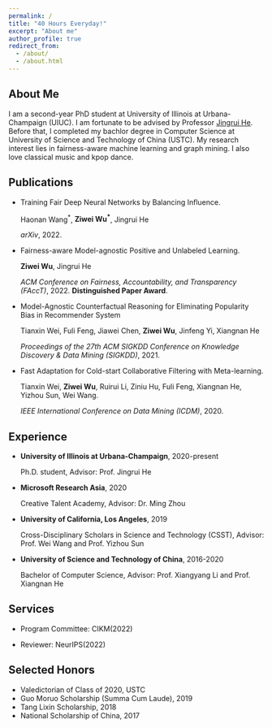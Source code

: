 ```yaml
---
permalink: /
title: "40 Hours Everyday!"
excerpt: "About me"
author_profile: true
redirect_from: 
  - /about/
  - /about.html
---
```


About Me
------
I am a second-year PhD student at University of Illinois at Urbana-Champaign (UIUC). I am fortunate to be advised by Professor [Jingrui He](https://ischool.illinois.edu/people/jingrui-he). Before that, I completed my bachlor degree in Computer Science at University of Science and Technology of China (USTC). My research interest lies in fairness-aware machine learning and graph mining. I also love classical music and kpop dance.



<h2 id="publications"> Publications</h2>

- Training Fair Deep Neural Networks by Balancing Influence.

  Haonan Wang<sup>\*</sup>, <b>Ziwei Wu<sup>\*</sup></b>, Jingrui He

  *arXiv*, 2022.

- Fairness-aware Model-agnostic Positive and Unlabeled Learning.

  <b>Ziwei Wu</b>, Jingrui He

  *ACM Conference on Fairness, Accountability, and Transparency (FAccT)*, 2022. <b>Distinguished Paper Award</b>.
  <!-- (Full Research, AR: 25.1%) -->

- Model-Agnostic Counterfactual Reasoning for Eliminating Popularity Bias in Recommender System

  Tianxin Wei, Fuli Feng, Jiawei Chen, <b>Ziwei Wu</b>, Jinfeng Yi, Xiangnan He

  *Proceedings of the 27th ACM SIGKDD Conference on Knowledge Discovery & Data Mining (SIGKDD)*, 2021. 
  <!-- (Full Research, AR: 15.4%).  -->



- Fast Adaptation for Cold-start Collaborative Filtering with Meta-learning.

  Tianxin Wei, <b>Ziwei Wu</b>, Ruirui Li, Ziniu Hu, Fuli Feng, Xiangnan He, Yizhou Sun, Wei Wang.

  *IEEE International Conference on Data Mining (ICDM)*, 2020. 
  <!-- (Full Research, AR: 9.8%). -->


## Experience

- **University of Illinois at Urbana-Champaign**, 2020-present

  Ph.D. student, Advisor: Prof. Jingrui He

- **Microsoft Research Asia**, 2020

  Creative Talent Academy, Advisor: Dr. Ming Zhou

  

- **University of California, Los Angeles**, 2019

  Cross-Disciplinary Scholars in Science and Technology (CSST), Advisor: Prof. Wei Wang and Prof. Yizhou Sun
  

- **University of Science and Technology of China**, 2016-2020

  Bachelor of Computer Science, Advisor: Prof. Xiangyang Li and Prof. Xiangnan He



Services
------

- Program Committee: CIKM(2022)

- Reviewer: NeurIPS(2022)


Selected Honors
------

- Valedictorian of Class of 2020, USTC
- Guo Moruo Scholarship (Summa Cum Laude), 2019
- Tang Lixin Scholarship, 2018
- National Scholarship of China, 2017



